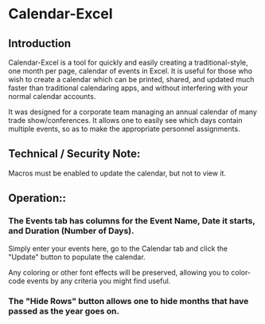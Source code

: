 # Calendar-Excel

## Introduction
Calendar-Excel is a tool for quickly and easily creating a traditional-style, one month per page, calendar of events in Excel. It is useful for those who wish to create a calendar which can be printed, shared, and updated much faster  than traditional calendaring apps, and without interfering with your normal calendar accounts. 

It was designed for a corporate team managing an annual calendar of many trade show/conferences. It allows one to easily see which days contain multiple events, so as to make the appropriate personnel assignments.

## Technical / Security Note:
Macros must be enabled to update the calendar, but not to view it. 

## Operation::

### The Events tab has columns for the Event Name, Date it starts, and Duration (Number of Days). 

Simply enter your events here, go to the Calendar tab and click the "Update" button to populate the calendar.

Any coloring or other font effects will be preserved, allowing you to color-code events by any criteria you might find useful.

### The "Hide Rows" button allows one to hide months that have passed as the year goes on.


